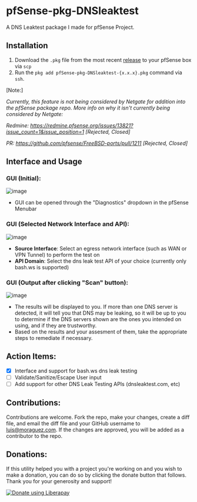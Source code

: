 # pfSense-pkg-DNSleaktest
A DNS Leaktest package I made for pfSense Project.

## Installation
1. Download the `.pkg` file from the most recent <a href="https://github.com/z3d6380/pfSense-pkg-DNSleaktest/releases">release</a> to your pfSense box via `scp`
2. Run the `pkg add pfSense-pkg-DNSleaktest-{x.x.x}.pkg` command via `ssh`.

[Note:]

*Currently, this feature is not being considered by Netgate for addition into the pfSense package repo.*
*More info on why it isn't currently being considered by Netgate:*

*Redmine:*
*https://redmine.pfsense.org/issues/13821?issue_count=1&issue_position=1 [Rejected, Closed]*

*PR:*
*https://github.com/pfsense/FreeBSD-ports/pull/1211 [Rejected, Closed]*


## Interface and Usage

### GUI (Initial):
![image](https://user-images.githubusercontent.com/73666574/209186555-3fcbfb3a-f0d8-4e64-8ace-dd8716ce9b15.png)
 - GUI can be opened through the "Diagnostics" dropdown in the pfSense Menubar

### GUI (Selected Network Interface and API):
![image](https://user-images.githubusercontent.com/73666574/209186971-adc8d089-f7e8-49bd-929f-c96fd01ed766.png)
 - **Source Interface**: Select an egress network interface (such as WAN or VPN Tunnel) to perform the test on
 - **API Domain**: Select the dns leak test API of your choice (currently only bash.ws is supported)

### GUI (Output after clicking "Scan" button):
![image](https://user-images.githubusercontent.com/73666574/209187303-ea3d4585-f8a5-4ba2-829f-640305c6d6fe.png)
- The results will be displayed to you. If more than one DNS server is detected, it will tell you that DNS may be leaking, so it will be up to you to determine if the DNS servers shown are the ones you intended on using, and if they are trustworthy.
- Based on the results and your assesment of them, take the appropriate steps to remediate if necessary.


## Action Items:
- [x] Interface and support for bash.ws dns leak testing
- [ ] Validate/Sanitize/Escape User input
- [ ] Add support for other DNS Leak Testing APIs (dnsleaktest.com, etc)

## Contributions:
Contributions are welcome. Fork the repo, make your changes, create a diff file, and email the diff file and your GitHub username to luis@moraguez.com. If the changes are approved, you will be added as a contributor to the repo.

## Donations:
If this utility helped you with a project you're working on and you wish to make a donation, you can do so by clicking the donate button that follows. Thank you for your generosity and support!

<noscript><a href="https://liberapay.com/z3d6380/donate"><img alt="Donate using Liberapay" src="https://liberapay.com/assets/widgets/donate.svg"></a></noscript>
